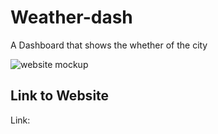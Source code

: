 # Weather-dash
A Dashboard that shows the whether of the city


![website mockup](assets/images/06demo.png)


## Link to Website
Link:
